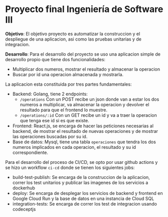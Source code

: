# Proyecto final Ingeniería de Software III

**Objetivo**: El objetivo proyecto es automatizar la construccion y el despliegue de una aplicacion, asi como las pruebas unitarias y de integracion.

**Desarrollo**: Para el desarrollo del proyecto se uso una aplicacion simple de desarrollo propio que tiene dos funcionalidades:
- Multiplicar dos numeros, mostrar el resultado y almacenar la operacion
- Buscar por id una operacion almacenada y mostrarla.

La aplicacion esta constituida por tres partes fundamentales:
- Backend: Golang, tiene 2 endpoints:
  - `/operations` Con un POST recibe un json donde van a estar los dos numeros a multiplicar, va almacenar la operacion y devolver el resultado para que el frontend lo muestre.
  - `/operations/:id` Con un GET recibe un id y va a traer la operacion que tenga ese id si es que existe.
- Frontend: React.js, se encarga de hacer las peticiones necesarias al backend, de mostrar el resultado de nuevas operaciones y de mostrar las operaciones buscadas por su id.
- Base de datos: Mysql, tiene una tabla `operaciones` que tendra los dos numeros implicados en cada operacion, el resultado y su id correspondiente.

Para el desarrollo del proceso de CI/CD, se opto por usar github actions y se hizo un workflow `ci-cd` donde se tienen los siguientes jobs:
- build-test-publish: Se encarga de la construccion de la aplicacion, correr los test unitarios y publicar las imagenes de los servicios a dockerhub
- deploy: Se encarga de desplegar los servicios de backend y frontend en Google Cloud Run y la base de datos en una instancia de Cloud SQL
- integration-tests: Se encarga de correr los test de integracion usando codeceptjs
